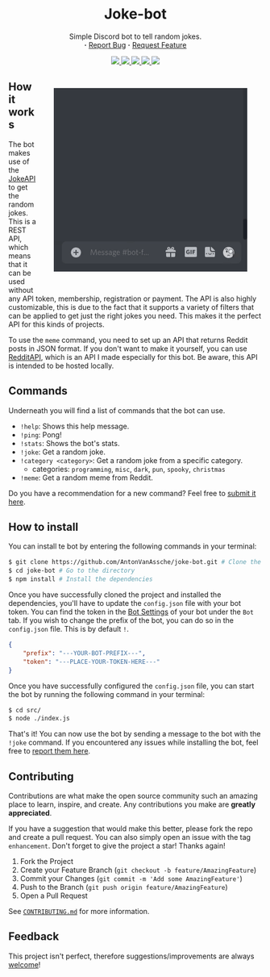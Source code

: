 <div align="center">
    <h1>
        Joke-bot
    </h1>
    <p align="center">
    Simple Discord bot to tell random jokes.
        <br/>
        <strong>·</strong>
        <a href="https://github.com/AntonVanAssche/joke-bot/issues">Report Bug</a>
        <strong>·</strong>
        <a href="https://github.com/AntonVanAssche/joke-bot/issues">Request Feature</a>
    </p>
    <p align="center">
        <a href="https://github.com/AntonVanAssche/joke-bot/graphs/contributors">
            <img src="https://img.shields.io/github/contributors/AntonVanAssche/joke-bot.svg?style=for-the-badge">
        </a>
        <a href="https://github.com/AntonVanAssche/joke-bot/network/members">
            <img src="https://img.shields.io/github/forks/AntonVanAssche/joke-bot.svg?style=for-the-badge">
        </a>
        <a href="https://github.com/AntonVanAssche/AntonVanAssche/joke-bot">
            <img src="https://img.shields.io/github/stars/AntonVanAssche/joke-bot.svg?style=for-the-badge">
        </a>
        <a href="https://github.com/AntonVanAssche/AntonVanAssche/joke-bot">
            <img src="https://img.shields.io/github/issues/AntonVanAssche/joke-bot.svg?style=for-the-badge">
        </a>
        <a href="https://github.com/AntonVanAssche/joke-bot/blob/master/LICENSE.md">
            <img src="https://img.shields.io/github/license/AntonVanAssche/joke-bot.svg?style=for-the-badge">
        </a>
</div>

<img src="assets/preview.gif" alt="preview" align="right" style="padding: 30px;">

## How it works

The bot makes use of the [JokeAPI](https://jokeapi.dev/) to get the random jokes. This is a REST API, which means that it can be used without any API token, membership, registration or payment.
The API is also highly customizable, this is due to the fact that it supports a variety of filters that can be applied to get just the right jokes you need. This makes it the perfect API for this kinds of projects.

To use the `meme` command, you need to set up an API that returns Reddit posts in JSON format. 
If you don't want to make it yourself, you can use [RedditAPI](https://github.com/AntonVanAssche/RedditAPI), which is an API I made especially for this bot. 
Be aware, this API is intended to be hosted locally.

## Commands

Underneath you will find a list of commands that the bot can use.

-  `!help`: Shows this help message.
-  `!ping`: Pong!
-  `!stats`: Shows the bot's stats.
-  `!joke`: Get a random joke.
-  `!category <category>`: Get a random joke from a specific category.
    -  categories: `programming`, `misc`, `dark`, `pun`, `spooky`, `christmas`
-  `!meme`: Get a random meme from Reddit.

Do you have a recommendation for a new command? Feel free to [submit it here](https://github.com/AntonVanAssche/joke-bot/issues/new).

## How to install

You can install te bot by entering the following commands in your terminal:

```bash
$ git clone https://github.com/AntonVanAssche/joke-bot.git # Clone the repository
$ cd joke-bot # Go to the directory
$ npm install # Install the dependencies
```

Once you have successfully cloned the project and installed the dependencies, you'll have to update the `config.json` file with your bot token.
You can find the token in the [Bot Settings](https://discordapp.com/developers/applications/me) of your bot under the `Bot` tab.
If you wish to change the prefix of the bot, you can do so in the `config.json` file. This is by default `!`.

```json
{
    "prefix": "---YOUR-BOT-PREFIX---",
    "token": "---PLACE-YOUR-TOKEN-HERE---"
}
```

Once you have successfully configured the `config.json` file, you can start the bot by running the following command in your terminal:

```bash
$ cd src/
$ node ./index.js
```

That's it! You can now use the bot by sending a message to the bot with the `!joke` command.
If you encountered any issues while installing the bot, feel free to [report them here](https://github.com/AntonVanAssche/joke-bot/issues/new).

## Contributing

Contributions are what make the open source community such an amazing place to learn, inspire, and create. Any contributions you make are **greatly appreciated**.

If you have a suggestion that would make this better, please fork the repo and create a pull request. You can also simply open an issue with the tag `enhancement`.
Don't forget to give the project a star! Thanks again!

1. Fork the Project
2. Create your Feature Branch (`git checkout -b feature/AmazingFeature`)
3. Commit your Changes (`git commit -m 'Add some AmazingFeature'`)
4. Push to the Branch (`git push origin feature/AmazingFeature`)
5. Open a Pull Request

See [`CONTRIBUTING.md`](./CONTRIBUTING.md) for more information.

## Feedback

This project isn't perfect, therefore suggestions/improvements are always [welcome](https://github.com/AntonVanAssche/joke-bot/issues)!
